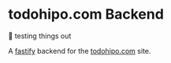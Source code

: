 # todohipo.com Backend

🚧 testing things out

A [fastify](https://www.fastify.io/) backend for the [todohipo.com](https://todohipo.com) site.
